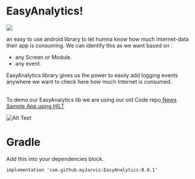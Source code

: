 # EasyAnalytics!
[![](https://jitpack.io/v/myJarvis/EasyAnalytics.svg)](https://jitpack.io/#myJarvis/EasyAnalytics)

an easy to use android library to let humna know how much internet-data their app is consuming. We can identify this as we want based on :
-  any Screen or Module.
-  any event.

EasyAnalytics library gives us the power to easily add logging events anywhere we want to check here how much Internet is consumed.

<br/>
To demo our EasyAnalytics lib we are using our old Code repo<a href="https://github.com/myJarvis/DaggerHiltApp"> News Sample App using HILT</a> 

![Alt Text](https://github.com/myJarvis/EasyAnalytics/blob/master/images/analytics.gif)




# Gradle
Add this into your dependencies block.

```
implementation 'com.github.myJarvis:EasyAnalytics:0.0.1'
```
